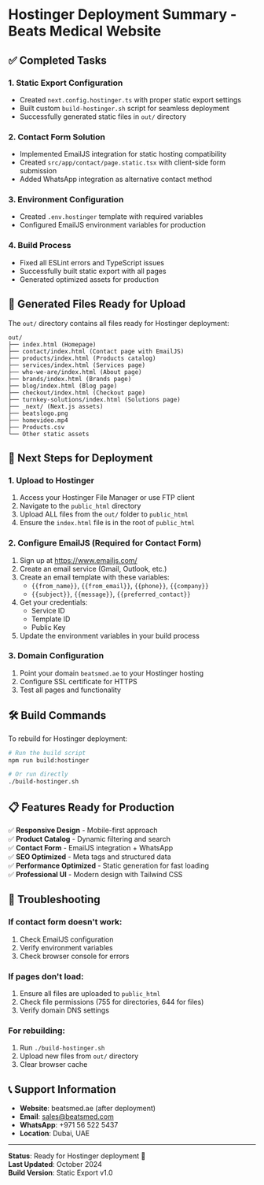 # Hostinger Deployment Summary - Beats Medical Website

## ✅ Completed Tasks

### 1. Static Export Configuration
- Created `next.config.hostinger.ts` with proper static export settings
- Built custom `build-hostinger.sh` script for seamless deployment
- Successfully generated static files in `out/` directory

### 2. Contact Form Solution
- Implemented EmailJS integration for static hosting compatibility
- Created `src/app/contact/page.static.tsx` with client-side form submission
- Added WhatsApp integration as alternative contact method

### 3. Environment Configuration
- Created `.env.hostinger` template with required variables
- Configured EmailJS environment variables for production

### 4. Build Process
- Fixed all ESLint errors and TypeScript issues
- Successfully built static export with all pages
- Generated optimized assets for production

## 📁 Generated Files Ready for Upload

The `out/` directory contains all files ready for Hostinger deployment:
```
out/
├── index.html (Homepage)
├── contact/index.html (Contact page with EmailJS)
├── products/index.html (Products catalog)
├── services/index.html (Services page)
├── who-we-are/index.html (About page)
├── brands/index.html (Brands page)
├── blog/index.html (Blog page)
├── checkout/index.html (Checkout page)
├── turnkey-solutions/index.html (Solutions page)
├── _next/ (Next.js assets)
├── beatslogo.png
├── homevideo.mp4
├── Products.csv
└── Other static assets
```

## 🚀 Next Steps for Deployment

### 1. Upload to Hostinger
1. Access your Hostinger File Manager or use FTP client
2. Navigate to the `public_html` directory
3. Upload ALL files from the `out/` folder to `public_html`
4. Ensure the `index.html` file is in the root of `public_html`

### 2. Configure EmailJS (Required for Contact Form)
1. Sign up at https://www.emailjs.com/
2. Create an email service (Gmail, Outlook, etc.)
3. Create an email template with these variables:
   - `{{from_name}}`, `{{from_email}}`, `{{phone}}`, `{{company}}`
   - `{{subject}}`, `{{message}}`, `{{preferred_contact}}`
4. Get your credentials:
   - Service ID
   - Template ID
   - Public Key
5. Update the environment variables in your build process

### 3. Domain Configuration
1. Point your domain `beatsmed.ae` to your Hostinger hosting
2. Configure SSL certificate for HTTPS
3. Test all pages and functionality

## 🛠️ Build Commands

To rebuild for Hostinger deployment:
```bash
# Run the build script
npm run build:hostinger

# Or run directly
./build-hostinger.sh
```

## 📋 Features Ready for Production

✅ **Responsive Design** - Mobile-first approach  
✅ **Product Catalog** - Dynamic filtering and search  
✅ **Contact Form** - EmailJS integration + WhatsApp  
✅ **SEO Optimized** - Meta tags and structured data  
✅ **Performance Optimized** - Static generation for fast loading  
✅ **Professional UI** - Modern design with Tailwind CSS  

## 🔧 Troubleshooting

### If contact form doesn't work:
1. Check EmailJS configuration
2. Verify environment variables
3. Check browser console for errors

### If pages don't load:
1. Ensure all files are uploaded to `public_html`
2. Check file permissions (755 for directories, 644 for files)
3. Verify domain DNS settings

### For rebuilding:
1. Run `./build-hostinger.sh`
2. Upload new files from `out/` directory
3. Clear browser cache

## 📞 Support Information

- **Website**: beatsmed.ae (after deployment)
- **Email**: sales@beatsmed.com
- **WhatsApp**: +971 56 522 5437
- **Location**: Dubai, UAE

---

**Status**: Ready for Hostinger deployment 🚀  
**Last Updated**: October 2024  
**Build Version**: Static Export v1.0